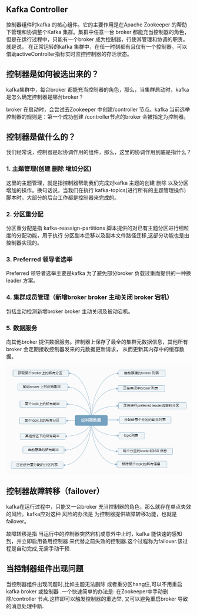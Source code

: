 ## Kafka Controller
控制器组件时kafka 的核心组件。它的主要作用是在Apache Zookeeper 的帮助下管理和协调整个Kafka 集群。集群中任意一台
broker 都能充当控制器的角色，但是在运行过程中，只能有一个broker 成为控制器，行使其管理和协调的职责。就是说，
在正常运转的kafka 集群中，在任一时刻都有且仅有一个控制器。可以借助activeController指标实时监控控制器的存活状态。
## 控制器是如何被选出来的？
kafka集群中，每台broker 都能充当控制器的角色，那么，当集群启动时，kafka是怎么确定控制器是哪台broker？

broker 在启动时，会尝试去Zookeeper 中创建/controller 节点。kafka 当前选举控制器的规则是：第一个成功创建
/controller节点的broker 会被指定为控制器。
## 控制器是做什么的？
我们经常说，控制器是起协调作用的组件，那么，这里的协调作用到底是指什么？
### 1. 主题管理(创建 删除 增加分区)
这里的主题管理，就是指控制器帮助我们完成对kafka 主题的创建 删除 以及分区增加的操作。换句话说，当我们在执行
kafka-topics(进行所有的主题管理操作) 脚本时，大部分的后台工作都是控制器来完成的。
### 2. 分区重分配
分区重分配是指 kafka-reassign-partitions 脚本提供的对已有主题分区进行细粒度的分配功能，用于执行
分区副本迁移以及副本文件路径迁移,这部分功能也是由控制器实现的。
### 3. Preferred 领导者选举
Preferred 领导者选举主要是kafka 为了避免部分broker 负载过重而提供的一种换leader 方案。
### 4. 集群成员管理（新增broker broker 主动关闭 broker 宕机）
包括主动检测新增broker broker 主动关闭及被动宕机。
### 5. 数据服务
向其他broker 提供数据服务。控制器上保存了最全的集群元数据信息，其他所有broker 会定期接收控制器发来的元数据更新请求，
从而更新其内存中的缓存数据。

 ![控制器数据](../../img/控制器数据.png)
## 控制器故障转移（failover）
kafka在运行过程中，只能又一台broker 充当控制器的角色，那么就存在单点失效的风险。kafka应对这种
风险的办法是 为控制器提供故障转移功能，也就是failover。

故障转移是指 当运行中的控制器突然宕机或意外中止时，kafka 能快速的感知到，并立即启用备用控制器
来代替之前失效的控制器.这个过程称为failover.该过程是自动完成,无需手动干预.
## 当控制器组件出现问题
当控制器组件出现问题时,比如主题无法删除 或者重分区hang住,可以不用重启kafka broker 或控制器
.一个快速简单的办法是: 在Zookeeper中手动删除/controller 节点.这样即可以触发控制器的重选举,
又可以避免重启broker 导致的消息处理中断.

